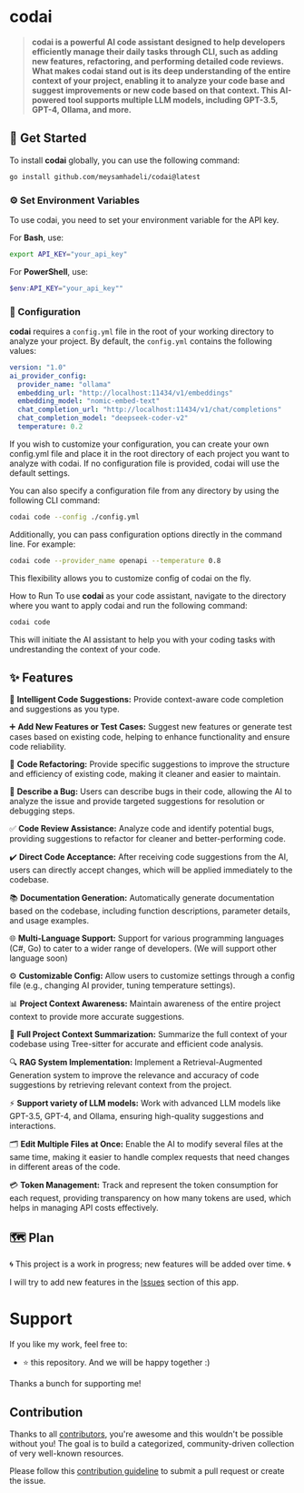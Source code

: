 # codai

> **codai is a powerful AI code assistant designed to help developers efficiently manage their daily tasks through CLI, such as adding new features, refactoring,
and performing detailed code reviews. What makes codai stand out is its deep understanding of the entire context of your project, 
enabling it to analyze your code base and suggest improvements or new code based on that context. This AI-powered tool supports multiple
LLM models, including GPT-3.5, GPT-4, Ollama, and more.**

## 🚀 Get Started
To install **codai** globally, you can use the following command:

```bash
go install github.com/meysamhadeli/codai@latest
```

### ⚙️ Set Environment Variables
To use codai, you need to set your environment variable for the API key.

For **Bash**, use:
```bash
export API_KEY="your_api_key"
```

For **PowerShell**, use:
```powershell
$env:API_KEY="your_api_key""
```
### 🔧 Configuration
**codai** requires a `config.yml` file in the root of your working directory to analyze your project. By default, the `config.yml` contains the following values:
```yml
version: "1.0"
ai_provider_config:
  provider_name: "ollama"
  embedding_url: "http://localhost:11434/v1/embeddings"
  embedding_model: "nomic-embed-text"
  chat_completion_url: "http://localhost:11434/v1/chat/completions"
  chat_completion_model: "deepseek-coder-v2"
  temperature: 0.2
```
If you wish to customize your configuration, you can create your own config.yml file and place it in the root directory of each project you want to analyze with codai. If no configuration file is provided, codai will use the default settings.

You can also specify a configuration file from any directory by using the following CLI command:
```bash
codai code --config ./config.yml
```
Additionally, you can pass configuration options directly in the command line. For example:
```bash
codai code --provider_name openapi --temperature 0.8
```
This flexibility allows you to customize config of codai on the fly.

How to Run
To use **codai** as your code assistant, navigate to the directory where you want to apply codai and run the following command:

```bash
codai code
```
This will initiate the AI assistant to help you with your coding tasks with undrestanding the context of your code.

## ✨ Features

🧠 **Intelligent Code Suggestions:**
Provide context-aware code completion and suggestions as you type.

➕ **Add New Features or Test Cases:**
Suggest new features or generate test cases based on existing code, helping to enhance functionality and ensure code reliability.

🔄 **Code Refactoring:**
Provide specific suggestions to improve the structure and efficiency of existing code, making it cleaner and easier to maintain.

🐛 **Describe a Bug:**
Users can describe bugs in their code, allowing the AI to analyze the issue and provide targeted suggestions for resolution or debugging steps.

✅ **Code Review Assistance:**
Analyze code and identify potential bugs, providing suggestions to refactor for cleaner and better-performing code.

✔️ **Direct Code Acceptance:**
After receiving code suggestions from the AI, users can directly accept changes, which will be applied immediately to the codebase.

📚 **Documentation Generation:**
Automatically generate documentation based on the codebase, including function descriptions, parameter details, and usage examples.

🌐 **Multi-Language Support:**
Support for various programming languages (C#, Go) to cater to a wider range of developers. (We will support other language soon)

⚙️ **Customizable Config:**
Allow users to customize settings through a config file (e.g., changing AI provider, tuning temperature settings).

📊 **Project Context Awareness:**
Maintain awareness of the entire project context to provide more accurate suggestions.

🌳 **Full Project Context Summarization:** 
Summarize the full context of your codebase using Tree-sitter for accurate and efficient code analysis.

🔍 **RAG System Implementation:**
Implement a Retrieval-Augmented Generation system to improve the relevance and accuracy of code suggestions by retrieving relevant context from the project.

⚡ **Support variety of LLM models:**
Work with advanced LLM models like GPT-3.5, GPT-4, and Ollama, ensuring high-quality suggestions and interactions.

🗂️ **Edit Multiple Files at Once:**
Enable the AI to modify several files at the same time, making it easier to handle complex requests that need changes in different areas of the code.

💳 **Token Management:**
Track and represent the token consumption for each request, providing transparency on how many tokens are used, which helps in managing API costs effectively.

## 🗺️ Plan
🌀 This project is a work in progress; new features will be added over time. 🌀

I will try to add new features in the [Issues](https://github.com/meysamhadeli/codai/issues) section of this app.

# Support

If you like my work, feel free to:

- ⭐ this repository. And we will be happy together :)

Thanks a bunch for supporting me!

## Contribution

Thanks to all [contributors](https://github.com/meysamhadeli/codai/graphs/contributors), you're awesome and this wouldn't be possible without you! The goal is to build a categorized, community-driven collection of very well-known resources.

Please follow this [contribution guideline](./CONTRIBUTION.md) to submit a pull request or create the issue.
